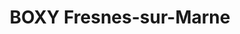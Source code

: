 ---
title: "BOXY Fresnes-sur-Marne"
url: /fresnes-sur-marne/boxy-fresnes-sur-marne/
shop: commodité
---